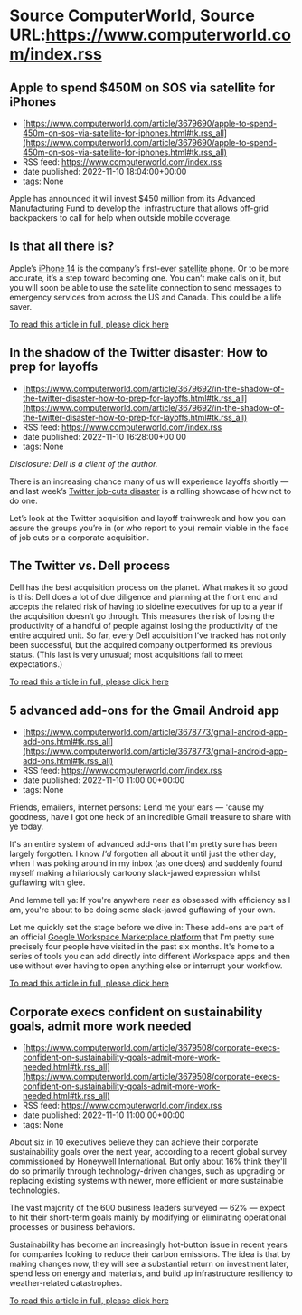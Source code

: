 # Source ComputerWorld, Source URL:https://www.computerworld.com/index.rss

## Apple to spend $450M on SOS via satellite for iPhones
 - [https://www.computerworld.com/article/3679690/apple-to-spend-450m-on-sos-via-satellite-for-iphones.html#tk.rss_all](https://www.computerworld.com/article/3679690/apple-to-spend-450m-on-sos-via-satellite-for-iphones.html#tk.rss_all)
 - RSS feed: https://www.computerworld.com/index.rss
 - date published: 2022-11-10 18:04:00+00:00
 - tags: None

<article>
	<section class="page">
<p>Apple has announced it will invest $450 million from its Advanced Manufacturing Fund to develop the  infrastructure that allows off-grid backpackers to call for help when outside mobile coverage.</p><h2><strong>Is that all there is?</strong></h2>
<p>Apple’s <a href="https://www.computerworld.com/article/3672932/after-apples-iphone-14-launch-event-a-few-things-to-consider.html">iPhone 14</a> is the company’s first-ever <a href="https://www.computerworld.com/article/3631589/analyst-iphone-13-may-be-a-satellite-phone.html">satellite phone</a>. Or to be more accurate, it’s a step toward becoming one. You can’t make calls on it, but you will soon be able to use the satellite connection to send messages to emergency services from across the US and Canada. This could be a life saver.</p><p class="jumpTag"><a href="https://www.computerworld.com/article/3679690/apple-to-spend-450m-on-sos-via-satellite-for-iphones.html#jump">To read this article in full, please click here</a></p></section></article>

## In the shadow of the Twitter disaster: How to prep for layoffs
 - [https://www.computerworld.com/article/3679692/in-the-shadow-of-the-twitter-disaster-how-to-prep-for-layoffs.html#tk.rss_all](https://www.computerworld.com/article/3679692/in-the-shadow-of-the-twitter-disaster-how-to-prep-for-layoffs.html#tk.rss_all)
 - RSS feed: https://www.computerworld.com/index.rss
 - date published: 2022-11-10 16:28:00+00:00
 - tags: None

<article>
	<section class="page">
<p><em>Disclosure: Dell is a client of the author.</em></p><p>There is an increasing chance many of us will experience layoffs shortly — and last week’s <a href="https://www.salon.com/2022/11/05/elon-musks-twitter-takeover-is-a-disaster-how-much-longer-will-the-platform-hold/" rel="nofollow">Twitter job-cuts disaster</a> is a rolling showcase of how not to do one.</p><p>Let’s look at the Twitter acquisition and layoff trainwreck and how you can assure the groups you’re in (or who report to you) remain viable in the face of job cuts or a corporate acquisition. </p><h2>The Twitter vs. Dell process</h2>
<p>Dell has the best acquisition process on the planet. What makes it so good is this: Dell does a lot of due diligence and planning at the front end and accepts the related risk of having to sideline executives for up to a year if the acquisition doesn’t go through. This measures the risk of losing the productivity of a handful of people against losing the productivity of the entire acquired unit. So far, every Dell acquisition I’ve tracked has not only been successful, but the acquired company outperformed its previous status. (This last is very unusual; most acquisitions fail to meet expectations.)</p><p class="jumpTag"><a href="https://www.computerworld.com/article/3679692/in-the-shadow-of-the-twitter-disaster-how-to-prep-for-layoffs.html#jump">To read this article in full, please click here</a></p></section></article>

## 5 advanced add-ons for the Gmail Android app
 - [https://www.computerworld.com/article/3678773/gmail-android-app-add-ons.html#tk.rss_all](https://www.computerworld.com/article/3678773/gmail-android-app-add-ons.html#tk.rss_all)
 - RSS feed: https://www.computerworld.com/index.rss
 - date published: 2022-11-10 11:00:00+00:00
 - tags: None

<article>
	<section class="page">
<p>Friends, emailers, internet persons: Lend me your ears — 'cause my goodness, have I got one heck of an incredible Gmail treasure to share with ye today.</p><p>It's an entire system of advanced add-ons that I'm pretty sure has been largely forgotten. I know <em>I'd</em> forgotten all about it until just the other day, when I was poking around in my inbox (as one does) and suddenly found myself making a hilariously cartoony slack-jawed expression whilst guffawing with glee.</p><p>And lemme tell ya: If you're anywhere near as obsessed with efficiency as I am, you're about to be doing some slack-jawed guffawing of your own.</p><p>Let me quickly set the stage before we dive in: These add-ons are part of an official <a href="https://workspace.google.com/marketplace/category/works-with-gmail" rel="noopener nofollow" target="_blank">Google Workspace Marketplace platform</a> that I'm pretty sure precisely four people have visited in the past six months. It's home to a series of tools you can add directly into different Workspace apps and then use without ever having to open anything else or interrupt your workflow.</p><p class="jumpTag"><a href="https://www.computerworld.com/article/3678773/gmail-android-app-add-ons.html#jump">To read this article in full, please click here</a></p></section></article>

## Corporate execs confident on sustainability goals, admit more work needed
 - [https://www.computerworld.com/article/3679508/corporate-execs-confident-on-sustainability-goals-admit-more-work-needed.html#tk.rss_all](https://www.computerworld.com/article/3679508/corporate-execs-confident-on-sustainability-goals-admit-more-work-needed.html#tk.rss_all)
 - RSS feed: https://www.computerworld.com/index.rss
 - date published: 2022-11-10 11:00:00+00:00
 - tags: None

<article>
	<section class="page">
<p>About six in 10 executives believe they can achieve their corporate sustainability goals over the next year, according to a recent global survey commissioned by Honeywell International. But only about 16% think they'll do so primarily through technology-driven changes, such as upgrading or replacing existing systems with newer, more efficient or more sustainable technologies.</p><p>The vast majority of the 600 business leaders surveyed — 62% — expect to hit their short-term goals mainly by modifying or eliminating operational processes or business behaviors.</p><p>Sustainability has become an increasingly hot-button issue in recent years for companies looking to reduce their carbon emissions. The idea is that by making changes now, they will see a substantial return on investment later, spend less on energy and materials, and build up infrastructure resiliency to weather-related catastrophes. </p><p class="jumpTag"><a href="https://www.computerworld.com/article/3679508/corporate-execs-confident-on-sustainability-goals-admit-more-work-needed.html#jump">To read this article in full, please click here</a></p></section></article>
